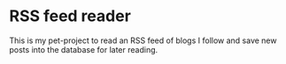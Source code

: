 # RSS feed reader

This is my pet-project to read an RSS feed of blogs I follow and save new posts into the database for later reading.
